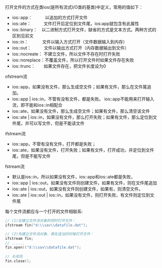打开文件的方式在类ios(是所有流式I/O类的基类)中定义，常用的值如下： 

- ios::app：　　　以追加的方式打开文件 
- ios::ate：　　　文件打开后定位到文件尾，ios:app就包含有此属性 
- ios::binary：　以二进制方式打开文件，缺省的方式是文本方式。两种方式的区别见前文 
- ios::in：　　　 文件以输入方式打开（文件数据输入到内存） 
- ios::out：　　　文件以输出方式打开（内存数据输出到文件） 
- ios::nocreate： 不建立文件，所以文件不存在时打开失败 
- ios::noreplace：不覆盖文件，所以打开文件时如果文件存在失败 
- ios::trunc：　　如果文件存在，把文件长度设为0  

ofstream流

- ios::app，如果没有文件，那么生成空文件；如果有文件，那么在文件尾追加。 
- ios::app | ios::in，不管有没有文件，都是失败。  ios::app不能用来打开输入流，即不能和ios::in相配合 
- ios::ate，如果没有文件，那么生成空文件；如果有文件，那么清空该文件 
- ios::ate | ios::in，如果没有文件，那么打开失败；如果有文件，那么定位到文件尾，并可以写文件，但是不能读文件 

ifstream流

- ios::app，不管有没有文件，打开都是失败；
- ios::ate，如果没有文件，打开失败；如果有文件，打开成功，并定位到文件尾，但是不能写文件

fstream流

- 默认是ios::in，所以如果没有文件，ios::app和ios::ate都是失败， 
- ios::app | ios::out，如果没有文件则创建文件，如果有文件，则在文件尾追加 
- ios::ate | ios::out，如果没有文件则创建文件，如果有，则清空文件。 
- ios::ate | ios::out | ios::in，如果没有文件，则打开失败，有文件则定位到文件尾

 

每个文件流都应与一个打开的文件相联系:

```C++
// (1)在建立文件流对象的同时打开文件：
ifstream fin("d:\\sav\\datafile.dat");

// (2)先建立文件流对象，再在适当的时候打开文件：
ifstream fin;
// ......
fin.open(("d:\\sav\\datafile.dat");
        
// 关闭流
fin.close();
```
